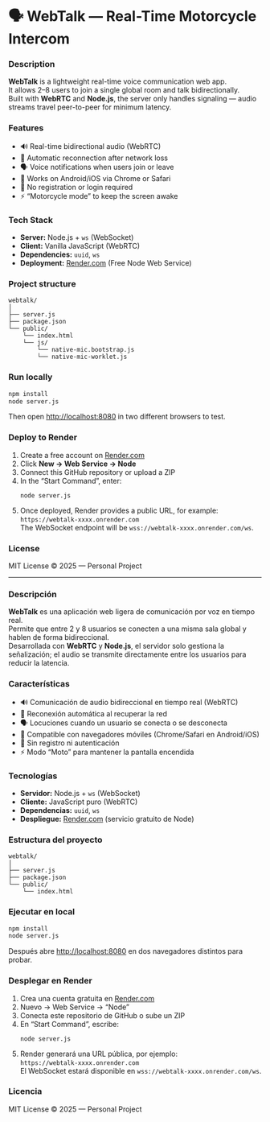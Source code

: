 # 🗣️ WebTalk — Real-Time Motorcycle Intercom

### Description
**WebTalk** is a lightweight real-time voice communication web app.  
It allows 2–8 users to join a single global room and talk bidirectionally.  
Built with **WebRTC** and **Node.js**, the server only handles signaling — audio streams travel peer-to-peer for minimum latency.

### Features
- 🔊 Real-time bidirectional audio (WebRTC)
- 🔁 Automatic reconnection after network loss
- 🗣️ Voice notifications when users join or leave
- 📱 Works on Android/iOS via Chrome or Safari
- 🚫 No registration or login required
- ⚡ “Motorcycle mode” to keep the screen awake

### Tech Stack
- **Server:** Node.js + `ws` (WebSocket)
- **Client:** Vanilla JavaScript (WebRTC)
- **Dependencies:** `uuid`, `ws`
- **Deployment:** [Render.com](https://render.com) (Free Node Web Service)

### Project structure
```
webtalk/
│
├── server.js
├── package.json
└── public/
    └── index.html
    └── js/
        └── native-mic.bootstrap.js
        └── native-mic-worklet.js
```

### Run locally
```bash
npm install
node server.js
```
Then open [http://localhost:8080](http://localhost:8080) in two different browsers to test.

### Deploy to Render
1. Create a free account on [Render.com](https://render.com)
2. Click **New → Web Service → Node**
3. Connect this GitHub repository or upload a ZIP
4. In the “Start Command”, enter:
   ```
   node server.js
   ```
5. Once deployed, Render provides a public URL, for example:  
   `https://webtalk-xxxx.onrender.com`  
   The WebSocket endpoint will be `wss://webtalk-xxxx.onrender.com/ws`.

### License
MIT License © 2025 — Personal Project

---

### Descripción
**WebTalk** es una aplicación web ligera de comunicación por voz en tiempo real.  
Permite que entre 2 y 8 usuarios se conecten a una misma sala global y hablen de forma bidireccional.  
Desarrollada con **WebRTC** y **Node.js**, el servidor solo gestiona la señalización; el audio se transmite directamente entre los usuarios para reducir la latencia.

### Características
- 🔊 Comunicación de audio bidireccional en tiempo real (WebRTC)
- 🔁 Reconexión automática al recuperar la red
- 🗣️ Locuciones cuando un usuario se conecta o se desconecta
- 📱 Compatible con navegadores móviles (Chrome/Safari en Android/iOS)
- 🚫 Sin registro ni autenticación
- ⚡ Modo “Moto” para mantener la pantalla encendida

### Tecnologías
- **Servidor:** Node.js + `ws` (WebSocket)
- **Cliente:** JavaScript puro (WebRTC)
- **Dependencias:** `uuid`, `ws`
- **Despliegue:** [Render.com](https://render.com) (servicio gratuito de Node)

### Estructura del proyecto
```
webtalk/
│
├── server.js
├── package.json
└── public/
    └── index.html
```

### Ejecutar en local
```bash
npm install
node server.js
```
Después abre [http://localhost:8080](http://localhost:8080) en dos navegadores distintos para probar.

### Desplegar en Render
1. Crea una cuenta gratuita en [Render.com](https://render.com)
2. Nuevo → Web Service → “Node”
3. Conecta este repositorio de GitHub o sube un ZIP
4. En “Start Command”, escribe:
   ```
   node server.js
   ```
5. Render generará una URL pública, por ejemplo:  
   `https://webtalk-xxxx.onrender.com`  
   El WebSocket estará disponible en `wss://webtalk-xxxx.onrender.com/ws`.

### Licencia
MIT License © 2025 — Personal Project
